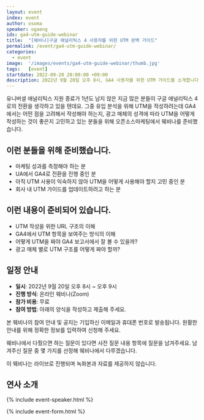 ```yaml
---
layout: event
index: event
author: osoma
speaker: ogaeng
ids: ga4-utm-guide-webinar
title:  "[웨비나]구글 애널리틱스 4 사용자를 위한 UTM 완벽 가이드"
permalink: /event/ga4-utm-guide-webinar/
categories:
  - event
image:  '/images/events/ga4-utm-guide-webinar/thumb.jpg'
tags:   [event]
startdate: 2022-09-20 20:00:00 +09:00
description: 2022년 9월 20일 오후 8시, GA4 사용자를 위한 UTM 가이드를 소개합니다.
---
```


유니버셜 애널리틱스 지원 종료가 1년도 남지 않은 지금 많은 분들이 구글 애널리틱스 4로의 전환을 생각하고 있을 텐데요. 그중 유입 분석을 위해 UTM을 작성하려는데 GA4에서는 어떤 점을 고려해서 작성해야 하는지, 광고 매체의 성격에 따라 UTM을 어떻게 작성하는 것이 좋은지 고민하고 있는 분들을 위해 오픈소스마케팅에서 웨비나를 준비했습니다.

## 이런 분들을 위해 준비했습니다.

- 마케팅 성과를 측정해야 하는 분
- UA에서 GA4로 전환을 진행 중인 분
- 아직 UTM 사용이 익숙하지 않아 UTM을 어떻게 사용해야 할지 고민 중인 분
- 회사 내 UTM 가이드를 업데이트하려고 하는 분

## 이런 내용이 준비되어 있습니다.

- UTM 작성을 위한 URL 구조의 이해
- GA4에서 UTM 항목을 보여주는 방식의 이해
- 어떻게 UTM을 짜야 GA4 보고서에서 잘 볼 수 있을까?
- 광고 매체 별로 UTM 구조를 어떻게 짜야 할까?

## 일정 안내

- **일시**: 2022년 9월 20일 오후 8시 ~ 오후 9시
- **진행 방식**: 온라인 웨비나(Zoom)
- **참가 비용**: 무료
- **참여 방법**: 아래의 양식을 작성하고 제출해 주세요.

본 웨비나의 참여 안내 및 공지는 기입하신 이메일과 휴대폰 번호로 발송됩니다. 원활한 안내를 위해 정확한 정보를 입력하여 신청해 주세요.

웨비나에서 다뤘으면 하는 질문이 있다면 사전 질문 내용 항목에 질문을 남겨주세요. 남겨주신 질문 중 몇 가지를 선정해 웨비나에서 다루겠습니다.

이 웨비나는 라이브로 진행되며 녹화본과 자료를 제공하지 않습니다.

## 연사 소개

{% include event-speaker.html %}

{% include event-form.html %}

